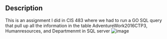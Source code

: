 
## Description
This is an assignment I did in CIS 483 where we had to run a GO SQL query that pull up all the information in the table AdventureWork2016CTP3, Humanresources, and Departmenmt in SQL server 
![image](https://github.com/user-attachments/assets/ca0fd5c5-a40c-4b8a-9309-b589f0bce0b7)
